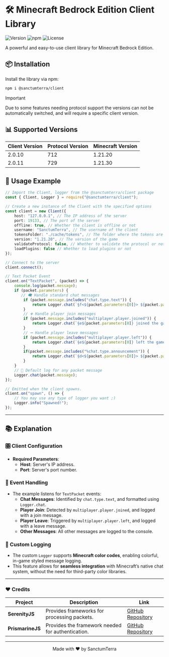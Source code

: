 # 🛠️ Minecraft Bedrock Edition Client Library

![Version](https://img.shields.io/badge/Supported%20Version-1.21.20-brightgreen)
![npm](https://img.shields.io/npm/v/@sanctumterra/client)
![License](https://img.shields.io/badge/License-MIT-blue)

A powerful and easy-to-use client library for Minecraft Bedrock Edition.

## 📦 Installation

Install the library via npm:

```bash
npm i @sanctumterra/client
```

> [!IMPORTANT]  
> Due to some features needing protocol support the versions can not be automatically switched, and will require a specific client version.



## 📊 Supported Versions

| Client Version | Protocol Version | Minecraft Version |
|----------------|-------------------|-------------------|
| 2.0.10         | 712               | 1.21.20           |
| 2.0.11         | 729               | 1.21.30           |




## 🚀 Usage Example

```typescript
// Import the Client, logger from the @sanctumterra/client package
const { Client, Logger } = require("@sanctumterra/client");

// Create a new instance of the Client with the specified options
const client = new Client({
    host: "127.0.0.1", // The IP address of the server
    port: 19133, // The port of the server
    offline: true, // Whether the client is offline or not
    username: "SanctumTerra", // The username of the client
    tokensFolder: "./cache/tokens", // The folder where the tokens are stored
    version: "1.21.20", // The version of the game
    validateProtocol: false, // Whether to validate the protocol or not
    loadPlugins: false // Whether to load plugins or not
});

// Connect to the server
client.connect();

// Text Packet Event 
client.on("TextPacket", (packet) => {
    console.log(packet.message);
    if (packet.parameters) {
       // 🗨️ Handle standard chat messages
        if (packet.message.includes("chat.type.text")) {
            return Logger.chat(`§f<${packet.parameters[0]}> ${packet.parameters[1]}`);
        }
        // ➕ Handle player join messages
        if (packet.message.includes("multiplayer.player.joined")) {
            return Logger.chat(`§e${packet.parameters[0]} joined the game`);
        }
        // ➖ Handle player leave messages
        if (packet.message.includes("multiplayer.player.left")) {
            return Logger.chat(`§e${packet.parameters[0]} left the game`);
        }
        if(packet.message.includes("%chat.type.announcement")) {
            return Logger.chat(`§d<${packet.parameters[0]}> ${packet.parameters[1]}`);
        }
    }
    // 📜 Default log for any packet message
    Logger.chat(packet.message);
});

// Emitted when the client spawns.
client.on("spawn", () => {
    // You may use any type of logger you want ;)
    Logger.info("Spawned!");
});

```

---

## 📚 Explanation

### 🎛️ Client Configuration

- **Required Parameters**:
  - **Host**: Server's IP address.
  - **Port**: Server's port number.

### 📡 Event Handling

- The example listens for `TextPacket` events:
  - **Chat Messages**: Identified by `chat.type.text`, and formatted using `Logger.chat`.
  - **Player Join**: Detected by `multiplayer.player.joined`, and logged with a join message.
  - **Player Leave**: Triggered by `multiplayer.player.left`, and logged with a leave message.
  - **Other Messages**: All other messages are logged to the console.

### 🎨 Custom Logging

- The custom `Logger` supports **Minecraft color codes**, enabling colorful, in-game styled message logging.
- This feature allows for **seamless integration** with Minecraft’s native chat system, without the need for third-party color libraries.

---


### ❤️ Credits

| **Project**     | **Description**                                            | **Link**                                     |
|-----------------|------------------------------------------------------------|----------------------------------------------|
| **SerenityJS**  | Provides frameworks for processing packets.                 | [GitHub Repository](https://github.com/SerenityJS/serenity) |
| **PrismarineJS**| Provides the framework needed for authentication.           | [GitHub Repository](https://github.com/PrismarineJS) |

---


<p align="center">Made with ❤️ by SanctumTerra</p>